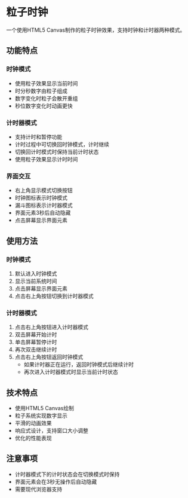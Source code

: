 # 粒子时钟

一个使用HTML5 Canvas制作的粒子时钟效果，支持时钟和计时器两种模式。

## 功能特点

### 时钟模式
- 使用粒子效果显示当前时间
- 时分秒数字由粒子组成
- 数字变化时粒子会散开重组
- 秒位数字变化时动画更快

### 计时器模式
- 支持计时和暂停功能
- 计时过程中可切换回时钟模式，计时继续
- 切换回计时模式时保持当前计时状态
- 使用粒子效果显示计时时间

### 界面交互
- 右上角显示模式切换按钮
- 时钟图标表示时钟模式
- 漏斗图标表示计时器模式
- 界面元素3秒后自动隐藏
- 点击屏幕显示界面元素

## 使用方法

### 时钟模式
1. 默认进入时钟模式
2. 显示当前系统时间
3. 点击屏幕显示界面元素
4. 点击右上角按钮切换到计时器模式

### 计时器模式
1. 点击右上角按钮进入计时器模式
2. 双击屏幕开始计时
3. 单击屏幕暂停计时
4. 再次双击继续计时
5. 点击右上角按钮返回时钟模式
   - 如果计时器正在运行，返回时钟模式后继续计时
   - 再次进入计时器模式时显示当前计时状态

## 技术特点

- 使用HTML5 Canvas绘制
- 粒子系统实现数字显示
- 平滑的动画效果
- 响应式设计，支持窗口大小调整
- 优化的性能表现

## 注意事项

- 计时器模式下的计时状态会在切换模式时保持
- 界面元素会在3秒无操作后自动隐藏
- 需要现代浏览器支持 